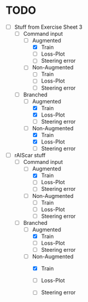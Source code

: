 # TODO

- [ ] Stuff from Exercise Sheet 3
    - [ ] Command input
        - [ ] Augmented
            - [x] Train
            - [ ] Loss-Plot
            - [ ] Steering error
        - [ ] Non-Augmented
            - [ ] Train
            - [ ] Loss-Plot
            - [ ] Steering error
    - [ ] Branched
        - [ ] Augmented
            - [x] Train
            - [X] Loss-Plot
            - [ ] Steering error
        - [ ] Non-Augmented
            - [x] Train
            - [X] Loss-Plot
            - [ ] Steering error
        
- [ ] rAIScar stuff
    - [ ] Command input
        - [ ] Augmented
            - [x] Train
            - [ ] Loss-Plot
            - [ ] Steering error
        - [ ] Non-Augmented
            - [ ] Train
            - [ ] Loss-Plot
            - [ ] Steering error

    - [ ] Branched
        - [ ] Augmented
            - [x] Train
            - [ ] Loss-Plot
            - [ ] Steering error
        - [ ] Non-Augmented
            - [x] Train
            - [ ] Loss-Plot
            - [ ] Steering error


